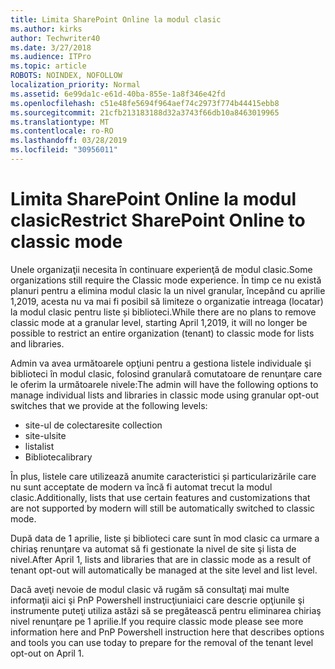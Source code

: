 ```yaml
---
title: Limita SharePoint Online la modul clasic
ms.author: kirks
author: Techwriter40
ms.date: 3/27/2018
ms.audience: ITPro
ms.topic: article
ROBOTS: NOINDEX, NOFOLLOW
localization_priority: Normal
ms.assetid: 6e99da1c-e61d-40ba-855e-1a8f346e42fd
ms.openlocfilehash: c51e48fe5694f964aef74c2973f774b44415ebb8
ms.sourcegitcommit: 21cfb213183188d32a3743f66db10a8463019965
ms.translationtype: MT
ms.contentlocale: ro-RO
ms.lasthandoff: 03/28/2019
ms.locfileid: "30956011"
---
```

# <a name="restrict-sharepoint-online-to-classic-mode"></a><span data-ttu-id="ba080-102">Limita SharePoint Online la modul clasic</span><span class="sxs-lookup"><span data-stu-id="ba080-102">Restrict SharePoint Online to classic mode</span></span>

<span data-ttu-id="ba080-103">Unele organizaţii necesita în continuare experienţă de modul clasic.</span><span class="sxs-lookup"><span data-stu-id="ba080-103">Some organizations still require the Classic mode experience.</span></span> <span data-ttu-id="ba080-104">În timp ce nu există planuri pentru a elimina modul clasic la un nivel granular, începând cu aprilie 1,2019, acesta nu va mai fi posibil să limiteze o organizatie intreaga (locatar) la modul clasic pentru liste și biblioteci.</span><span class="sxs-lookup"><span data-stu-id="ba080-104">While there are no plans to remove classic mode at a granular level, starting April 1,2019, it will no longer be possible to restrict an entire organization (tenant) to classic mode for lists and libraries.</span></span>

<span data-ttu-id="ba080-105">Admin va avea următoarele opţiuni pentru a gestiona listele individuale şi biblioteci în modul clasic, folosind granulară comutatoare de renunţare care le oferim la următoarele nivele:</span><span class="sxs-lookup"><span data-stu-id="ba080-105">The admin will have the following options to manage individual lists and libraries in classic mode using granular opt-out switches that we provide at the following levels:</span></span>

- <span data-ttu-id="ba080-106">site-ul de colectare</span><span class="sxs-lookup"><span data-stu-id="ba080-106">site collection</span></span>
- <span data-ttu-id="ba080-107">site-ul</span><span class="sxs-lookup"><span data-stu-id="ba080-107">site</span></span>
- <span data-ttu-id="ba080-108">lista</span><span class="sxs-lookup"><span data-stu-id="ba080-108">list</span></span>
- <span data-ttu-id="ba080-109">Biblioteca</span><span class="sxs-lookup"><span data-stu-id="ba080-109">library</span></span>

<span data-ttu-id="ba080-110">În plus, listele care utilizează anumite caracteristici și particularizările care nu sunt acceptate de modern va încă fi automat trecut la modul clasic.</span><span class="sxs-lookup"><span data-stu-id="ba080-110">Additionally, lists that use certain features and customizations that are not supported by modern will still be automatically switched to classic mode.</span></span>

<span data-ttu-id="ba080-111">După data de 1 aprilie, liste și biblioteci care sunt în mod clasic ca urmare a chiriaş renunţare va automat să fi gestionate la nivel de site şi lista de nivel.</span><span class="sxs-lookup"><span data-stu-id="ba080-111">After April 1, lists and libraries that are in classic mode as a result of tenant opt-out will automatically be managed at the site level and list level.</span></span>

<span data-ttu-id="ba080-112">Dacă aveţi nevoie de modul clasic vă rugăm să consultaţi mai multe informaţii aici şi PnP Powershell instrucţiuniaici care descrie opţiunile şi instrumente puteţi utiliza astăzi să se pregătească pentru eliminarea chiriaş nivel renunţare pe 1 aprilie.</span><span class="sxs-lookup"><span data-stu-id="ba080-112">If you require classic mode please see more information here and PnP Powershell instruction here that describes options and tools you can use today to prepare for the removal of the tenant level opt-out on April 1.</span></span>
